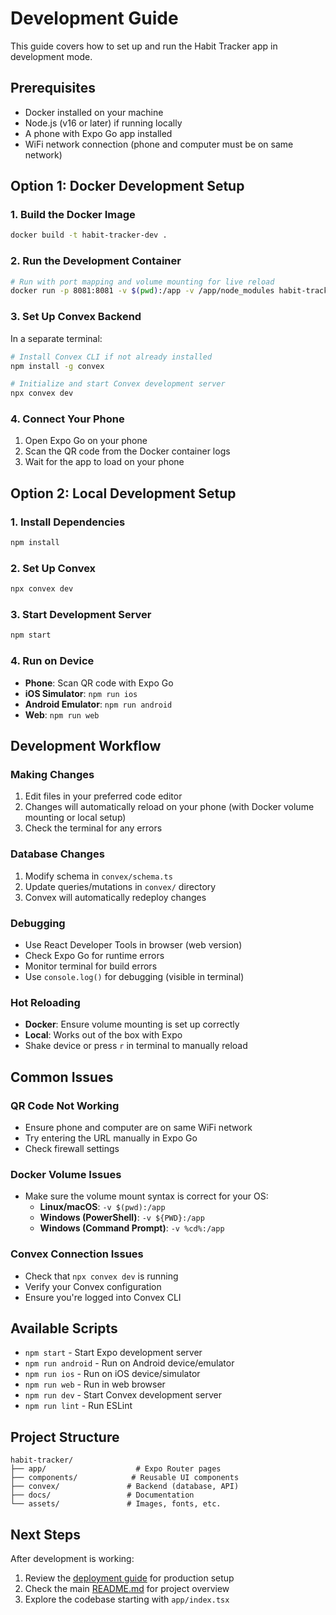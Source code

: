 # Development Guide

This guide covers how to set up and run the Habit Tracker app in development mode.

## Prerequisites

- Docker installed on your machine
- Node.js (v16 or later) if running locally
- A phone with Expo Go app installed
- WiFi network connection (phone and computer must be on same network)

## Option 1: Docker Development Setup

### 1. Build the Docker Image
```bash
docker build -t habit-tracker-dev .
```

### 2. Run the Development Container
```bash
# Run with port mapping and volume mounting for live reload
docker run -p 8081:8081 -v $(pwd):/app -v /app/node_modules habit-tracker-dev
```

### 3. Set Up Convex Backend
In a separate terminal:
```bash
# Install Convex CLI if not already installed
npm install -g convex

# Initialize and start Convex development server
npx convex dev
```

### 4. Connect Your Phone
1. Open Expo Go on your phone
2. Scan the QR code from the Docker container logs
3. Wait for the app to load on your phone

## Option 2: Local Development Setup

### 1. Install Dependencies
```bash
npm install
```

### 2. Set Up Convex
```bash
npx convex dev
```

### 3. Start Development Server
```bash
npm start
```

### 4. Run on Device
- **Phone**: Scan QR code with Expo Go
- **iOS Simulator**: `npm run ios`
- **Android Emulator**: `npm run android`
- **Web**: `npm run web`

## Development Workflow

### Making Changes
1. Edit files in your preferred code editor
2. Changes will automatically reload on your phone (with Docker volume mounting or local setup)
3. Check the terminal for any errors

### Database Changes
1. Modify schema in `convex/schema.ts`
2. Update queries/mutations in `convex/` directory
3. Convex will automatically redeploy changes

### Debugging
- Use React Developer Tools in browser (web version)
- Check Expo Go for runtime errors
- Monitor terminal for build errors
- Use `console.log()` for debugging (visible in terminal)

### Hot Reloading
- **Docker**: Ensure volume mounting is set up correctly
- **Local**: Works out of the box with Expo
- Shake device or press `r` in terminal to manually reload

## Common Issues

### QR Code Not Working
- Ensure phone and computer are on same WiFi network
- Try entering the URL manually in Expo Go
- Check firewall settings

### Docker Volume Issues
- Make sure the volume mount syntax is correct for your OS:
  - **Linux/macOS**: `-v $(pwd):/app`
  - **Windows (PowerShell)**: `-v ${PWD}:/app`
  - **Windows (Command Prompt)**: `-v %cd%:/app`

### Convex Connection Issues
- Check that `npx convex dev` is running
- Verify your Convex configuration
- Ensure you're logged into Convex CLI

## Available Scripts

- `npm start` - Start Expo development server
- `npm run android` - Run on Android device/emulator
- `npm run ios` - Run on iOS device/simulator
- `npm run web` - Run in web browser
- `npm run dev` - Start Convex development server
- `npm run lint` - Run ESLint

## Project Structure

```
habit-tracker/
├── app/                    # Expo Router pages
├── components/            # Reusable UI components
├── convex/               # Backend (database, API)
├── docs/                 # Documentation
└── assets/               # Images, fonts, etc.
```

## Next Steps

After development is working:
1. Review the [deployment guide](./deployment.md) for production setup
2. Check the main [README.md](../README.md) for project overview
3. Explore the codebase starting with `app/index.tsx`